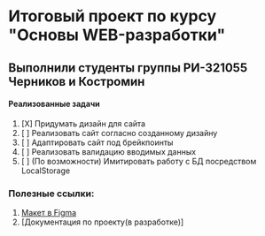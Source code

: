 # Итоговый проект по курсу "Основы WEB-разработки" 
## Выполнили студенты группы РИ-321055 Черников и Костромин


#### Реализованные задачи
1. [X] Придумать дизайн для сайта
2. [ ] Реализовать сайт согласно созданному дизайну
3. [ ] Адаптировать сайт под брейкпоинты
4. [ ] Реализовать валидацию вводимых данных 
5. [ ] (По возможности) Имитировать работу с БД посредством LocalStorage



### Полезные ссылки:
1. [Макет в Figma](https://www.figma.com/design/1BHkgOF78C06vdTycavZCY/Web_course_site?node-id=4-2&t=TiJ0XWgRoqAqCYS1-1)
2. [Документация по проекту(в разработке)]

